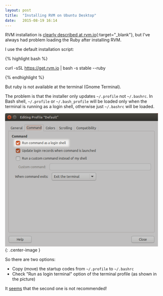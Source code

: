 ```yaml
---
layout: post
title:  "Installing RVM on Ubuntu Desktop"
date:   2015-08-19 16:14
---
```


RVM installation is [clearly described at rvm.io](https://rvm.io/rvm/install){:target="_blank"}, but I've always had problem loading the Ruby after installing RVM.

<!--more-->

I use the default installation script:

{% highlight bash %}

curl -sSL https://get.rvm.io | bash -s stable --ruby

{% endhighlight %}

But ruby is not available at the terminal (Gnome Terminal).

The problem is that the installer only updates `~/.profile` not `~/.bashrc`. In Bash shell, `~/.profile` or `~/.bash_profile` will be loaded only when the terminal is running as a login shell, otherwise just `~/.bashrc` will be loaded.

![Gnome Terminal Preferences](/assets/images/run_as_login_terminal_screenshot.png){: .center-image }

So there are two options:

* Copy (move) the startup codes from `~/.profile` to `~/.bashrc`
* Check "Run as login terminal" option of the terminal profile (as shown in the picture)

It [seems](http://askubuntu.com/a/337477/190988) that the second one is not recommended!
